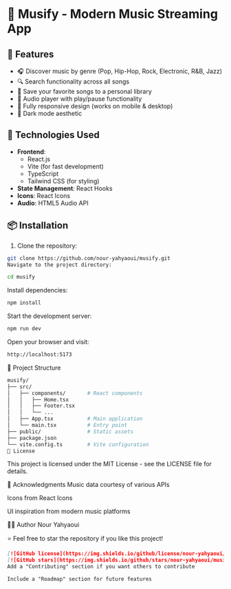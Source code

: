 # 🎵 Musify - Modern Music Streaming App

## 🌟 Features

- 🎧 Discover music by genre (Pop, Hip-Hop, Rock, Electronic, R&B, Jazz)
- 🔍 Search functionality across all songs
- 💖 Save your favorite songs to a personal library
- 🎵 Audio player with play/pause functionality
- 📱 Fully responsive design (works on mobile & desktop)
- 🌙 Dark mode aesthetic

## 🚀 Technologies Used

- **Frontend**: 
  - React.js
  - Vite (for fast development)
  - TypeScript
  - Tailwind CSS (for styling)
- **State Management**: React Hooks
- **Icons**: React Icons
- **Audio**: HTML5 Audio API

## 📦 Installation

1. Clone the repository:
```bash
git clone https://github.com/nour-yahyaoui/musify.git
Navigate to the project directory:
```
```bash
cd musify
```
Install dependencies:

```bash
npm install
```
Start the development server:
```bash
npm run dev
```
Open your browser and visit:

```bash
http://localhost:5173
```
🎨 Project Structure

```bash
musify/
├── src/
│   ├── components/       # React components
│   │   ├── Home.tsx
│   │   ├── Footer.tsx
│   │   └── ...
│   ├── App.tsx           # Main application
│   └── main.tsx          # Entry point
├── public/               # Static assets
├── package.json
└── vite.config.ts        # Vite configuration
📝 License
```
This project is licensed under the MIT License - see the LICENSE file for details.

🙏 Acknowledgments
Music data courtesy of various APIs

Icons from React Icons

UI inspiration from modern music platforms

👨‍💻 Author
Nour Yahyaoui

⭐ Feel free to star the repository if you like this project!

   ```markdown
   [![GitHub license](https://img.shields.io/github/license/nour-yahyaoui/musify)](https://github.com/nour-yahyaoui/musify/blob/main/LICENSE)
   [![GitHub stars](https://img.shields.io/github/stars/nour-yahyaoui/musify)](https://github.com/nour-yahyaoui/musify/stargazers)
Add a "Contributing" section if you want others to contribute

Include a "Roadmap" section for future features
